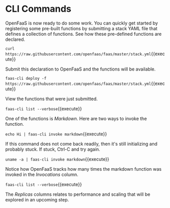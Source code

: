 # CLI Commands #

OpenFaaS is now ready to do some work. You can quickly get started by registering some pre-built functions by submitting a stack YAML file that defines a collection of functions. See how these pre-defined functions are declared.

`curl https://raw.githubusercontent.com/openfaas/faas/master/stack.yml`{{execute}}

Submit this declaration to OpenFaaS and the functions will be available.

`faas-cli deploy -f https://raw.githubusercontent.com/openfaas/faas/master/stack.yml`{{execute}}

View the functions that were just submitted.

`faas-cli list --verbose`{{execute}}

One of the functions is _Markdown_. Here are two ways to invoke the function.

`echo Hi | faas-cli invoke markdown`{{execute}}

If this command does not come back readily, then it's still initializing and probably stuck. If stuck, Ctrl-C and try again.

`uname -a | faas-cli invoke markdown`{{execute}}

Notice how OpenFaaS tracks how many times the markdown function was invoked in the _Invocations_ column.

`faas-cli list --verbose`{{execute}}

The _Replicas_ columns relates to performance and scaling that will be explored in an upcoming step.
